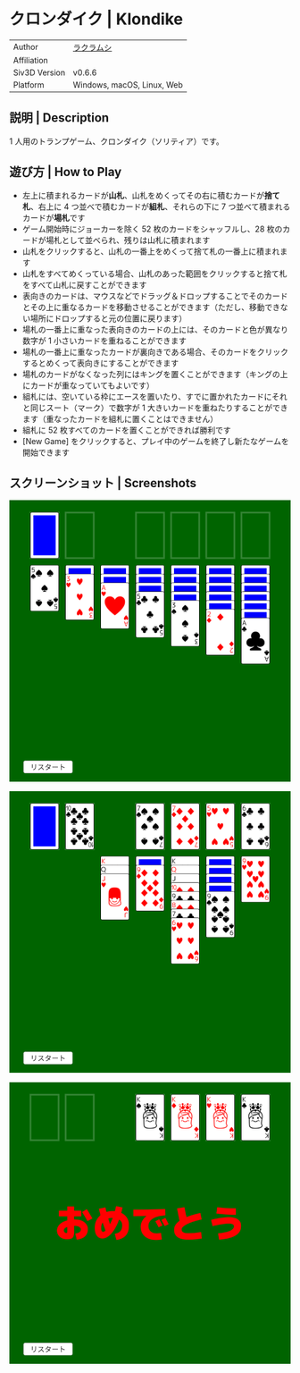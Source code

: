 # クロンダイク | Klondike

|               |                                             |
|:--------------|:--------------------------------------------|
| Author        | [ラクラムシ](https://twitter.com/raclamusi) |
| Affiliation   |                                             |
| Siv3D Version | v0.6.6                                       |
| Platform      | Windows, macOS, Linux, Web                   |

## 説明 | Description

1 人用のトランプゲーム、クロンダイク（ソリティア）です。

## 遊び方 | How to Play

- 左上に積まれるカードが**山札**、山札をめくってその右に積むカードが**捨て札**、右上に 4 つ並べで積むカードが**組札**、それらの下に 7 つ並べて積まれるカードが**場札**です
- ゲーム開始時にジョーカーを除く 52 枚のカードをシャッフルし、28 枚のカードが場札として並べられ、残りは山札に積まれます
- 山札をクリックすると、山札の一番上をめくって捨て札の一番上に積まれます
- 山札をすべてめくっている場合、山札のあった範囲をクリックすると捨て札をすべて山札に戻すことができます
- 表向きのカードは、マウスなどでドラッグ＆ドロップすることでそのカードとその上に重なるカードを移動させることができます（ただし、移動できない場所にドロップすると元の位置に戻ります）
- 場札の一番上に重なった表向きのカードの上には、そのカードと色が異なり数字が 1 小さいカードを重ねることができます
- 場札の一番上に重なったカードが裏向きである場合、そのカードをクリックするとめくって表向きにすることができます
- 場札のカードがなくなった列にはキングを置くことができます（キングの上にカードが重なっていてもよいです）
- 組札には、空いている枠にエースを置いたり、すでに置かれたカードにそれと同じスート（マーク）で数字が 1 大きいカードを重ねたりすることができます（重なったカードを組札に置くことはできません）
- 組札に 52 枚すべてのカードを置くことができれば勝利です
- \[New Game\] をクリックすると、プレイ中のゲームを終了し新たなゲームを開始できます

## スクリーンショット | Screenshots

![](Screenshot/1.png)

![](Screenshot/2.png)

![](Screenshot/3.png)
